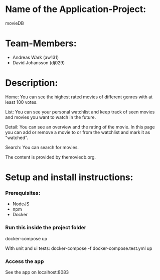 # Name of the Application-Project: 
movieDB

# Team-Members:
* Andreas Wark (aw131)
* David Johansson (dj029)

# Description:
Home: You can see the highest rated movies of different genres with at least 100 votes.

List: You can see your personal watchlist and keep track of seen movies and movies you want to watch in the future.

Detail: You can see an overview and the rating of the movie. In this page you can add or remove a movie to or from the watchlist and mark it as "watched".

Search: You can search for movies.

The content is provided by themoviedb.org.

# Setup and install instructions:

### Prerequisites:
* NodeJS
* npm
* Docker

### Run this inside the project folder
docker-compose up

With unit and ui tests:
docker-compose -f docker-compose.test.yml up 

### Access the app
See the app on localhost:8083
